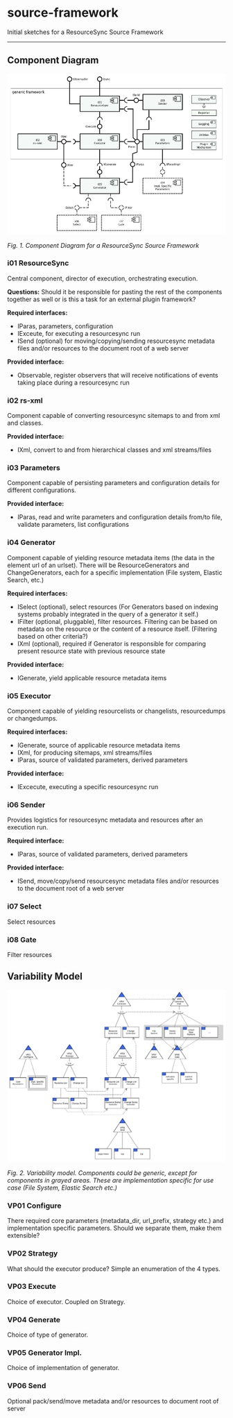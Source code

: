 # source-framework
Initial sketches for a ResourceSync Source Framework

---

## Component Diagram

![components](img/comp_02.png)

_Fig. 1. Component Diagram for a ResourceSync Source Framework_

### i01 ResourceSync

Central component, director of execution, orchestrating execution. 

__Questions:__ Should it be responsible for pasting the rest of the components
together as well or is this a task for an external plugin framework?

__Required interfaces:__
* IParas, parameters, configuration
* IExceute, for executing a resourcesync run
* ISend (optional) for moving/copying/sending resourcesync metadata files and/or resources to the
document root of a web server

__Provided interface:__
* Observable, register observers that will receive notifications of events taking place during 
a resourcesync run

### i02 rs-xml

Component capable of converting resourcesync sitemaps to and from xml and classes.

__Provided interface:__
* IXml, convert to and from hierarchical classes and xml streams/files

### i03 Parameters

Component capable of persisting parameters and configuration details for different configurations.

__Provided interface:__
* IParas, read and write parameters and configuration details from/to file, validate parameters, 
list configurations

### i04 Generator

Component capable of yielding resource metadata items (the data in the element url of an urlset).
There will be ResourceGenerators and ChangeGenerators, each for a specific implementation
 (File system, Elastic Search, etc.) 
 
__Required interfaces:__
* ISelect (optional), select resources (For Generators based on indexing systems 
probably integrated in the query of a generator it self.)
* IFilter (optional, pluggable), filter resources. Filtering can be based on metadata on the resource or the
content of a resource itself. (Filtering based on other criteria?)
* IXml (optional), required if Generator is responsible for comparing present resource state with
previous resource state

__Provided interface:__
* IGenerate, yield applicable resource metadata items

### i05 Executor
Component capable of yielding resourcelists or changelists, resourcedumps or changedumps.

__Required interfaces:__
* IGenerate, source of applicable resource metadata items
* IXml, for producing sitemaps, xml streams/files
* IParas, source of validated parameters, derived parameters

__Provided interface:__
* IExcecute, executing a specific resourcesync run

### i06 Sender

Provides logistics for resourcesync metadata and resources after an execution run. 

__Required interface:__
* IParas, source of validated parameters, derived parameters

__Provided interface:__
* ISend, move/copy/send resourcesync metadata files and/or resources to the
document root of a web server

### i07 Select

Select resources

### i08 Gate

Filter resources

## Variability Model

![var_mod](img/var_mod_01.png)

_Fig. 2. Variability model. Components could be generic, except for components in grayed areas. These
 are implementation specific for use case (File System, Elastic Search etc.)_

### VP01 Configure

There required core parameters (metadata_dir, url_prefix, strategy etc.) and implementation specific
parameters. Should we separate them, make them extensible?

### VP02 Strategy

What should the executor produce? Simple an enumeration of the 4 types.

### VP03 Execute

Choice of executor. Coupled on Strategy. 

### VP04 Generate

Choice of type of generator.

### VP05 Generator Impl.

Choice of implementation of generator.

### VP06 Send

Optional pack/send/move metadata and/or resources to document root of server



